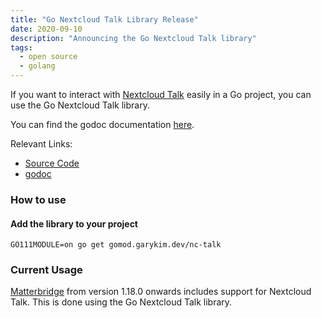 ```yaml
---
title: "Go Nextcloud Talk Library Release"
date: 2020-09-10
description: "Announcing the Go Nextcloud Talk library"
tags:
  - open source
  - golang
---
```


If you want to interact with [Nextcloud Talk](https://nextcloud.com/talk) easily in a Go project, you can use the Go Nextcloud Talk library.

You can find the godoc documentation [here](https://pkg.go.dev/gomod.garykim.dev/nc-talk?tab=doc).

Relevant Links:
* [Source Code](https://github.com/gary-kim/go-nc-talk)
* [godoc](https://pkg.go.dev/gomod.garykim.dev/nc-talk?tab=doc)


### How to use

#### Add the library to your project

```
GO111MODULE=on go get gomod.garykim.dev/nc-talk
```

### Current Usage

[Matterbridge](https://github.com/42wim/matterbridge) from version 1.18.0 onwards includes support for Nextcloud Talk. This is done using the Go Nextcloud Talk library.
